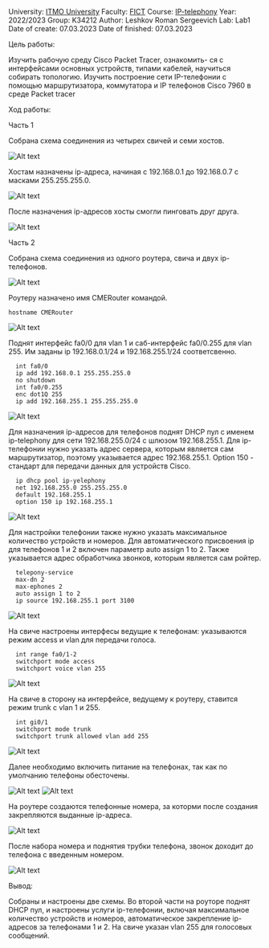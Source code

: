 University: [ITMO University](https://itmo.ru/ru/)
Faculty: [FICT](https://fict.itmo.ru)
Course: [IP-telephony](https://itmo-ict-faculty.github.io/ip-telephony/)
Year: 2022/2023
Group: K34212
Author: Leshkov Roman Sergeevich
Lab: Lab1
Date of create: 07.03.2023
Date of finished: 07.03.2023

Цель работы: 

Изучить рабочую среду Cisco Packet Tracer, ознакомить- ся с интерфейсами основных устройств, типами кабелей, научиться собирать топологию. Изучить построение сети IP-телефонии с помощью маршрутизатора, коммутатора и IP телефонов Cisco 7960 в среде Packet tracer

Ход работы:

Часть 1

Собрана схема соединения из четырех свичей и семи хостов.

![Alt text](screens/Screenshot_1.jpg)

Хостам назначены ip-адреса, начиная с 192.168.0.1 до 192.168.0.7 с масками 255.255.255.0.

![Alt text](screens/Screenshot_2.jpg)

После назначения ip-адресов хосты смогли пинговать друг друга.

![Alt text](screens/Screenshot_3.jpg)

Часть 2

Собрана схема соединения из одного роутера, свича и двух ip-телефонов.

![Alt text](screens/Screenshot_4.jpg)

Роутеру назначено имя CMERouter командой.
    
    hostname CMERouter
    
![Alt text](screens/Screenshot_5.jpg)

Поднят интерфейс fa0/0 для vlan 1 и саб-интерфейс fa0/0.255 для vlan 255. Им заданы ip 192.168.0.1/24 и 192.168.255.1/24 соответсвенно.

      int fa0/0
      ip add 192.168.0.1 255.255.255.0
      no shutdown
      int fa0/0.255
      enc dot1Q 255
      ip add 192.168.255.1 255.255.255.0

![Alt text](screens/Screenshot_6.jpg)

Для назначения ip-адресов для телефонов поднят DHCP пул с именем ip-telephony для сети 192.168.255.0/24 с шлюзом 192.168.255.1. Для ip-телефонии нужно указать адрес сервера, которым является сам маршрутизатор, поэтому указывается адрес 192.168.255.1. Option 150 - стандарт для передачи данных для устройств Cisco.

      ip dhcp pool ip-yelephony
      net 192.168.255.0 255.255.255.0
      default 192.168.255.1
      option 150 ip 192.168.255.1
  
![Alt text](screens/Screenshot_7.jpg)

Для настройки телефонии также нужно указать максимальное количество устройств и номеров. Для автоматического присвоения ip для телефонов 1 и 2 включен параметр auto assign 1 to 2. Также указывается адрес обработчика звонков, которым является сам ройтер.

      telepony-service
      max-dn 2
      max-ephones 2 
      auto assign 1 to 2
      ip source 192.168.255.1 port 3100
  
![Alt text](screens/Screenshot_8.jpg)

На свиче настроены интерфесы ведущие к телефонам: указываются режим access и vlan для передачи голоса.

      int range fa0/1-2
      switchport mode access
      switchport voice vlan 255
  
![Alt text](screens/Screenshot_9.jpg)

На свиче в сторону на интерфейсе, ведущему к роутеру, ставится режим trunk с vlan 1 и 255.

      int gi0/1
      switchport mode trunk
      switchport trunk allowed vlan add 255

![Alt text](screens/Screenshot_10.jpg)

Далее необходимо включить питание на телефонах, так как по умолчанию телефоны обесточены.

![Alt text](screens/Screenshot_11.jpg)
![Alt text](screens/Screenshot_12.jpg)

На роутере создаются телефонные номера, за которми после создания закрепляются выданные ip-адреса.

![Alt text](screens/Screenshot_13.jpg)

После набора номера и поднятия трубки телефона, звонок доходит до телефона с введенным номером.

![Alt text](screens/Screenshot_14.jpg)

Вывод:

Собраны и настроены две схемы. Во второй части на роуторе поднят DHCP пул, и настроены услуги ip-телефонии, включая максимальное количество устройств и номеров, автоматическое закрепление ip-адресов за телефонами 1 и 2. На свиче указан vlan 255 для голосовых сообщений.
